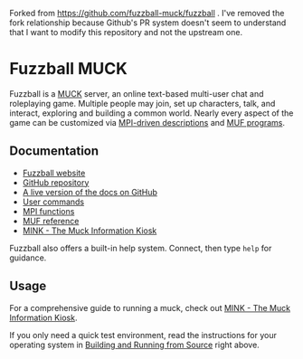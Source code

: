 Forked from https://github.com/fuzzball-muck/fuzzball . I've removed the fork relationship because Github's PR system doesn't seem to understand that I want to modify this repository and not the upstream one.

Fuzzball MUCK
=============

Fuzzball is a [MUCK](https://en.wikipedia.org/wiki/MUCK) server, an online text-based multi-user chat and roleplaying game.  Multiple people may join, set up characters, talk, and interact, exploring and building a common world.  Nearly every aspect of the game can be customized via [MPI-driven descriptions](https://www.fuzzball.org/docs/mpihelp.html) and [MUF programs](https://www.fuzzball.org/docs/mufman.html).


## Documentation

* [Fuzzball website](https://www.fuzzball.org/)
* [GitHub repository](https://github.com/fuzzball-muck/fuzzball/)
* [A live version of the docs on GitHub](https://fuzzball-muck.github.io/fuzzball/)
* [User commands](https://www.fuzzball.org/docs/muckhelp.html)
* [MPI functions](https://www.fuzzball.org/docs/mpihelp.html)
* [MUF reference](https://www.fuzzball.org/docs/mufman.html)
* [MINK - The Muck Information Kiosk](https://fuzzball-muck.github.io/muckman/)

Fuzzball also offers a built-in help system.  Connect, then type ```help``` for guidance.


## Usage

For a comprehensive guide to running a muck, check out [MINK - The Muck Information Kiosk](https://fuzzball-muck.github.io/muckman/).

If you only need a quick test environment, read the instructions for your operating system in [Building and Running from Source](#building-and-running-from-source) right above.
